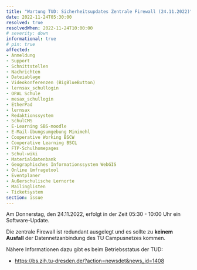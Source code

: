 ```yaml
---
title: "Wartung TUD: Sicherheitsupdates Zentrale Firewall (24.11.2022)"
date: 2022-11-24T05:30:00
resolved: true
resolvedWhen: 2022-11-24T10:00:00
# severity: down
informational: true
# pin: true 
affected:
- Anmeldung
- Support
- Schnittstellen
- Nachrichten
- Dateiablage
- Videokonferenzen (BigBlueButton)
- lernsax_schullogin
- OPAL Schule
- mesax_schullogin
- EtherPad
- lernsax
- Redaktionssystem
- SchulCMS
- E-Learning SBS-moodle
- E-Mail-Übungsumgebung Minimehl
- Cooperative Working BSCW
- Cooperative Learning BSCL
- FTP-Schulhomepages
- Schul-wiki
- Materialdatenbank
- Geographisches Informationssystem WebGIS
- Online Umfragetool
- Eventplaner
- Außerschulische Lernorte
- Mailinglisten
- Ticketsystem
section: issue
---
```


Am Donnerstag, den 24.11.2022, erfolgt in der Zeit 05:30 - 10:00 Uhr ein Software-Update.

Die zentrale Firewall ist redundant ausgelegt und es sollte zu **keinem Ausfall** der Datennetzanbindung des TU Campusnetzes kommen.

Nähere Informationen dazu gibt es beim Betriebsstatus der TUD:

- https://bs.zih.tu-dresden.de/?action=newsdet&news_id=1408
